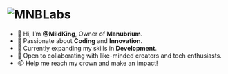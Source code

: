 # ![MNBLabs](https://github.com/user-attachments/assets/0b17ca46-1b08-439a-932e-99c497b2b7ac)

- 👋 Hi, I’m **@MildKing**, Owner of **Manubrium**.
- 👀 Passionate about **Coding** and **Innovation**.
- 🌱 Currently expanding my skills in **Development**.
- 💼 Open to collaborating with like-minded creators and tech enthusiasts.
- 📫 Help me reach my crown and make an impact!

<!---
MnbDEV/MnbDEV is a ✨ special ✨ repository because its `README.md` (this file) appears on your GitHub profile.
You can click the Preview link to take a look at your changes.
--->
